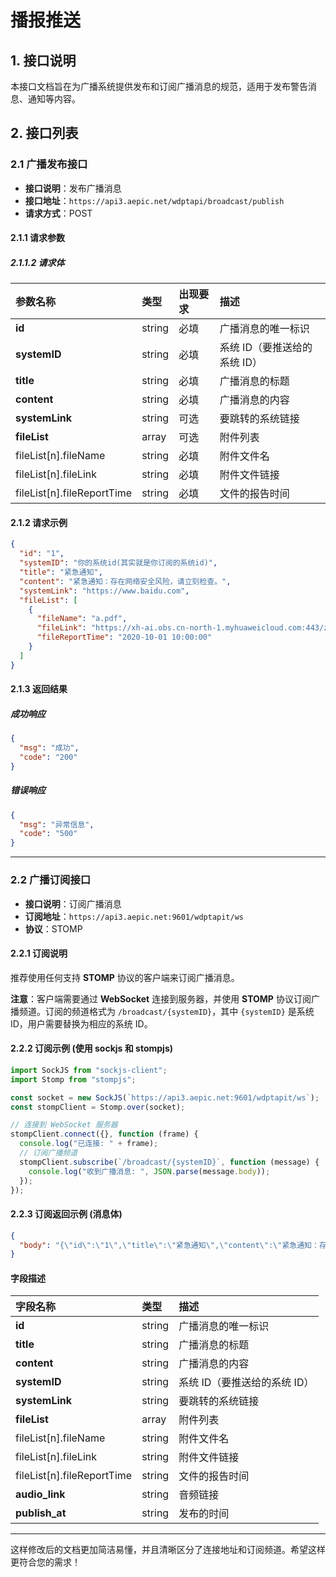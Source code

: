 # 播报推送

## 1. 接口说明

本接口文档旨在为广播系统提供发布和订阅广播消息的规范，适用于发布警告消息、通知等内容。

## 2. 接口列表

### 2.1 广播发布接口

- **接口说明**：发布广播消息
- **接口地址**：`https://api3.aepic.net/wdptapi/broadcast/publish`
- **请求方式**：POST

#### 2.1.1 请求参数

##### 2.1.1.2 请求体

| 参数名称                   | 类型   | 出现要求 | 描述                         |
| :------------------------- | :----- | :------- | :--------------------------- |
| **id**                     | string | 必填     | 广播消息的唯一标识           |
| **systemID**               | string | 必填     | 系统 ID（要推送给的系统 ID） |
| **title**                  | string | 必填     | 广播消息的标题               |
| **content**                | string | 必填     | 广播消息的内容               |
| **systemLink**             | string | 可选     | 要跳转的系统链接             |
| **fileList**               | array  | 可选     | 附件列表                     |
| fileList[n].fileName       | string | 必填     | 附件文件名                   |
| fileList[n].fileLink       | string | 必填     | 附件文件链接                 |
| fileList[n].fileReportTime | string | 必填     | 文件的报告时间               |

#### 2.1.2 请求示例

```json
{
  "id": "1",
  "systemID": "你的系统id(其实就是你订阅的系统id)",
  "title": "紧急通知",
  "content": "紧急通知：存在网络安全风险，请立刻检查。",
  "systemLink": "https://www.baidu.com",
  "fileList": [
    {
      "fileName": "a.pdf",
      "fileLink": "https://xh-ai.obs.cn-north-1.myhuaweicloud.com:443/zsk/98231/2024/07/23/docx/203266127757001380176766.docx",
      "fileReportTime": "2020-10-01 10:00:00"
    }
  ]
}
```

#### 2.1.3 返回结果

##### 成功响应

```json
{
  "msg": "成功",
  "code": "200"
}
```

##### 错误响应

```json
{
  "msg": "异常信息",
  "code": "500"
}
```

---

### 2.2 广播订阅接口

- **接口说明**：订阅广播消息
- **订阅地址**：`https://api3.aepic.net:9601/wdptapit/ws`
- **协议**：STOMP

#### 2.2.1 订阅说明

推荐使用任何支持 **STOMP** 协议的客户端来订阅广播消息。

**注意**：客户端需要通过 **WebSocket** 连接到服务器，并使用 **STOMP** 协议订阅广播频道。订阅的频道格式为 `/broadcast/{systemID}`，其中 `{systemID}` 是系统 ID，用户需要替换为相应的系统 ID。

#### 2.2.2 订阅示例 (使用 sockjs 和 stompjs)

```javascript
import SockJS from "sockjs-client";
import Stomp from "stompjs";

const socket = new SockJS(`https://api3.aepic.net:9601/wdptapit/ws`);
const stompClient = Stomp.over(socket);

// 连接到 WebSocket 服务器
stompClient.connect({}, function (frame) {
  console.log("已连接: " + frame);
  // 订阅广播频道
  stompClient.subscribe(`/broadcast/{systemID}`, function (message) {
    console.log("收到广播消息: ", JSON.parse(message.body));
  });
});
```

#### 2.2.3 订阅返回示例 (消息体)

```json
{
  "body": "{\"id\":\"1\",\"title\":\"紧急通知\",\"content\":\"紧急通知：存在网络安全风险，请立刻检查。\",\"systemID\":\"SHSAPP001\",\"systemLink\":\"https://www.baidu.com\",\"fileList\":[{\"fileName\":\"a.pdf\",\"fileLink\":\"https://xh-ai.obs.cn-north-1.myhuaweicloud.com:443/zsk/98231/2024/07/23/docx/203266127757001380176766.docx\",\"fileReportTime\":\"2020-10-01 10:00:00\"}],\"audio_link\":\"https://xh-ai.obs.cn-north-1.myhuaweicloud.com/audio/2024/12/10/32463271952002322114479.wav\",\"publish_at\":\"2025-03-21 09:21:45\"}"
}
```

#### 字段描述

| 字段名称                   | 类型   | 描述                         |
| :------------------------- | :----- | :--------------------------- |
| **id**                     | string | 广播消息的唯一标识           |
| **title**                  | string | 广播消息的标题               |
| **content**                | string | 广播消息的内容               |
| **systemID**               | string | 系统 ID（要推送给的系统 ID） |
| **systemLink**             | string | 要跳转的系统链接             |
| **fileList**               | array  | 附件列表                     |
| fileList[n].fileName       | string | 附件文件名                   |
| fileList[n].fileLink       | string | 附件文件链接                 |
| fileList[n].fileReportTime | string | 文件的报告时间               |
| **audio_link**             | string | 音频链接                     |
| **publish_at**             | string | 发布的时间                   |

---

这样修改后的文档更加简洁易懂，并且清晰区分了连接地址和订阅频道。希望这样更符合您的需求！
